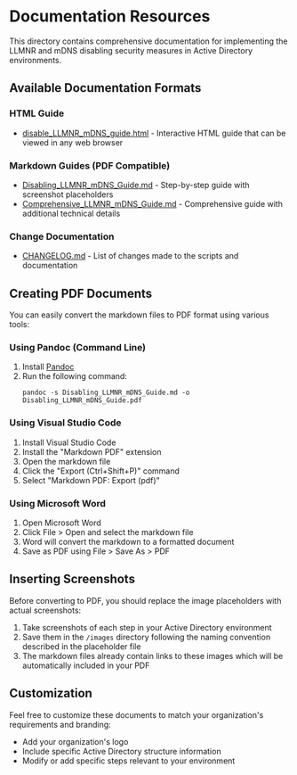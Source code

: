 # Documentation Resources

This directory contains comprehensive documentation for implementing the LLMNR and mDNS disabling security measures in Active Directory environments.

## Available Documentation Formats

### HTML Guide
- [disable_LLMNR_mDNS_guide.html](disable_LLMNR_mDNS_guide.html) - Interactive HTML guide that can be viewed in any web browser

### Markdown Guides (PDF Compatible)
- [Disabling_LLMNR_mDNS_Guide.md](Disabling_LLMNR_mDNS_Guide.md) - Step-by-step guide with screenshot placeholders
- [Comprehensive_LLMNR_mDNS_Guide.md](Comprehensive_LLMNR_mDNS_Guide.md) - Comprehensive guide with additional technical details

### Change Documentation
- [CHANGELOG.md](CHANGELOG.md) - List of changes made to the scripts and documentation

## Creating PDF Documents

You can easily convert the markdown files to PDF format using various tools:

### Using Pandoc (Command Line)

1. Install [Pandoc](https://pandoc.org/installing.html)
2. Run the following command:
   ```
   pandoc -s Disabling_LLMNR_mDNS_Guide.md -o Disabling_LLMNR_mDNS_Guide.pdf
   ```

### Using Visual Studio Code

1. Install Visual Studio Code
2. Install the "Markdown PDF" extension
3. Open the markdown file
4. Click the "Export (Ctrl+Shift+P)" command
5. Select "Markdown PDF: Export (pdf)"

### Using Microsoft Word

1. Open Microsoft Word
2. Click File > Open and select the markdown file
3. Word will convert the markdown to a formatted document
4. Save as PDF using File > Save As > PDF

## Inserting Screenshots

Before converting to PDF, you should replace the image placeholders with actual screenshots:

1. Take screenshots of each step in your Active Directory environment
2. Save them in the `/images` directory following the naming convention described in the placeholder file
3. The markdown files already contain links to these images which will be automatically included in your PDF

## Customization

Feel free to customize these documents to match your organization's requirements and branding:

- Add your organization's logo
- Include specific Active Directory structure information
- Modify or add specific steps relevant to your environment
